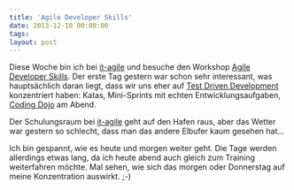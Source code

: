 ```yaml
---
title: 'Agile Developer Skills'
date: 2013-12-10 00:00:00 
tags: 
layout: post
---
```

Diese Woche bin ich bei [it-agile][1] und besuche den Workshop [Agile Developer Skills][0]. Der erste Tag gestern war schon sehr interessant, was hauptsächlich daran liegt, dass wir uns eher auf [Test Driven Development][2] konzentriert haben: Katas, Mini-Sprints mit echten Entwicklungsaufgaben, [Coding Dojo][3] am Abend.

Der Schulungsraum bei [it-agile][1] geht auf den Hafen raus, aber das Wetter war gestern so schlecht, dass man das andere Elbufer kaum gesehen hat...

Ich bin gespannt, wie es heute und morgen weiter geht. Die Tage werden allerdings etwas lang, da ich heute abend auch gleich zum Training weiterfahren möchte. Mal sehen, wie sich das  morgen oder Donnerstag auf meine Konzentration auswirkt. ;-)

[0]: http://www.it-agile.de/schulung/scrum-zertifizierung/certified-scrum-developer-csd/agenda-scrum-developer/
[1]: http://www.it-agile.de/
[2]: http://de.wikipedia.org/wiki/Testgetriebene_Entwicklung
[3]: http://ccd-school.de/coding-dojo/


